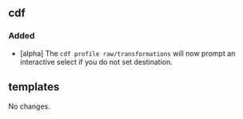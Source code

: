 ## cdf 

### Added

- [alpha] The `cdf profile raw/transformations` will now prompt an
interactive select if you do not set destination.

## templates

No changes.